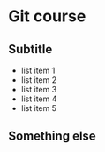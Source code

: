 # Git course
## Subtitle

- list item 1
- list item 2
- list item 3
- list item 4
- list item 5


## Something else

